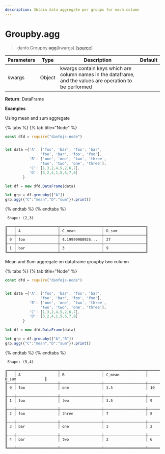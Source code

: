 ```yaml
---
description: Obtain data aggregate per groups for each column
---
```


# Groupby.agg

> danfo.Groupby.**agg**(kwargs)       \[[source](https://github.com/opensource9ja/danfojs/blob/master/danfojs/src/core/groupby.js#L349)]

| Parameters | Type   | Description                                                                                               | Default |
| ---------- | ------ | --------------------------------------------------------------------------------------------------------- | ------- |
| kwargs     | Object | kwargs contain keys which are column names in the dataframe, and the values are operation to be performed |         |

**Return:** DataFrame

**Examples**

Using mean and sum aggregate

{% tabs %}
{% tab title="Node" %}
```javascript
const dfd = require("danfojs-node")


let data ={'A': ['foo', 'bar', 'foo', 'bar',
                'foo', 'bar', 'foo', 'foo'],
           'B': ['one', 'one', 'two', 'three',
                'two', 'two', 'one', 'three'],
           'C': [1,3,2,4,5,2,6,7],
           'D': [3,2,4,1,5,6,7,8]
        }

let df = new dfd.DataFrame(data)

let grp = df.groupby(["A"])
grp.agg({"C":"mean","D":"sum"}).print()
```
{% endtab %}
{% endtabs %}

```
 Shape: (2,3) 

╔═══╤═══════════════════╤═══════════════════╤═══════════════════╗
║   │ A                 │ C_mean            │ D_sum             ║
╟───┼───────────────────┼───────────────────┼───────────────────╢
║ 0 │ foo               │ 4.19999980926...  │ 27                ║
╟───┼───────────────────┼───────────────────┼───────────────────╢
║ 1 │ bar               │ 3                 │ 9                 ║
╚═══╧═══════════════════╧═══════════════════╧═══════════════════╝
```

Mean and Sum aggregate on dataframe groupby two column

{% tabs %}
{% tab title="Node" %}
```javascript
const dfd = require("danfojs-node")


let data ={'A': ['foo', 'bar', 'foo', 'bar',
                'foo', 'bar', 'foo', 'foo'],
           'B': ['one', 'one', 'two', 'three',
                'two', 'two', 'one', 'three'],
           'C': [1,3,2,4,5,2,6,7],
           'D': [3,2,4,1,5,6,7,8]
        }

let df = new dfd.DataFrame(data)

let grp = df.groupby(["A","B"])
grp.agg({"C":"mean","D":"sum"}).print()
```
{% endtab %}
{% endtabs %}

```
 Shape: (5,4) 

╔═══╤═══════════════════╤═══════════════════╤═══════════════════╤═══════════════════╗
║   │ A                 │ B                 │ C_mean            │ D_sum             ║
╟───┼───────────────────┼───────────────────┼───────────────────┼───────────────────╢
║ 0 │ foo               │ one               │ 3.5               │ 10                ║
╟───┼───────────────────┼───────────────────┼───────────────────┼───────────────────╢
║ 1 │ foo               │ two               │ 3.5               │ 9                 ║
╟───┼───────────────────┼───────────────────┼───────────────────┼───────────────────╢
║ 2 │ foo               │ three             │ 7                 │ 8                 ║
╟───┼───────────────────┼───────────────────┼───────────────────┼───────────────────╢
║ 3 │ bar               │ one               │ 3                 │ 2                 ║
╟───┼───────────────────┼───────────────────┼───────────────────┼───────────────────╢
║ 4 │ bar               │ two               │ 2                 │ 6                 ║
╚═══╧═══════════════════╧═══════════════════╧═══════════════════╧═══════════════════╝
```
